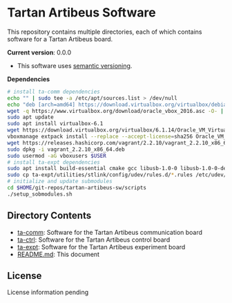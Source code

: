# Tartan Artibeus Software

This repository contains multiple directories, each of which contains software
for a Tartan Artibeus board.

**Current version**: 0.0.0

* This software uses [semantic versioning](http://semver.org).

**Dependencies**

```bash
# install ta-comm dependencies
echo "" | sudo tee -a /etc/apt/sources.list > /dev/null
echo "deb [arch=amd64] https://download.virtualbox.org/virtualbox/debian $(lsb_release --short --codename) contrib" | sudo tee -a /etc/apt/sources.list > /dev/null
wget -q https://www.virtualbox.org/download/oracle_vbox_2016.asc -O- | sudo apt-key add -
sudo apt update
sudo apt install virtualbox-6.1
wget https://download.virtualbox.org/virtualbox/6.1.14/Oracle_VM_VirtualBox_Extension_Pack-6.1.14.vbox-extpack
vboxmanage extpack install --replace --accept-license=sha256 Oracle_VM_VirtualBox_Extension_Pack-6.1.14.vbox-extpack
wget https://releases.hashicorp.com/vagrant/2.2.10/vagrant_2.2.10_x86_64.deb
sudo dpkg -i vagrant_2.2.10_x86_64.deb
sudo usermod -aG vboxusers $USER
# install ta-expt dependencies
sudo apt install build-essential cmake gcc libusb-1.0-0 libusb-1.0-0-dev libgtk-3-dev
sudo cp ta-expt/utilities/stlink/config/udev/rules.d/*.rules /etc/udev/rules.d/
# initialize and update submodules
cd $HOME/git-repos/tartan-artibeus-sw/scripts
./setup_sobmodules.sh
```

## Directory Contents

* [ta-comm](ta-comm/README.md): Software for the Tartan Artibeus communication
  board
* [ta-ctrl](ta-ctrl/README.md): Software for the Tartan Artibeus control board
* [ta-expt](ta-expt/README.md): Software for the Tartan Artibeus experiment
  board
* [README.md](README.md): This document

## License

License information pending
